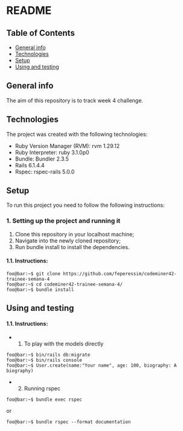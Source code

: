 # README

## Table of Contents
* [General info](#general-info)
* [Technologies](#technologies)
* [Setup](#setup)
* [Using and testing](#using-and-testing)

## General info

The aim of this repository is to track week 4 challenge. 

## Technologies

The project was created with the following technologies:

* Ruby Version Manager (RVM): rvm 1.29.12
* Ruby Interpreter: ruby 3.1.0p0
* Bundle: Bundler 2.3.5
* Rails 6.1.4.4
* Rspec: rspec-rails  5.0.0

## Setup
To run this project you need to follow the following instructions:

### 1. Setting up the project and running it
1. Clone this repository in your localhost machine;
2. Navigate into the newly cloned repository;
3. Run bundle install to install the dependencies.

#### 1.1. Instructions:
```console
foo@bar:~$ git clone https://github.com/feperessim/codeminer42-trainee-semana-4
foo@bar:~$ cd codeminer42-trainee-semana-4/
foo@bar:~$ bundle install
```

## Using and testing

#### 1.1. Instructions:

* 1. To play with the models directly

```console
foo@bar:~$ bin/rails db:migrate
foo@bar:~$ bin/rails console
foo@bar:~$ User.create(name:"Your name", age: 100, biography: A biography)
```

* 2. Running rspec 

```console
foo@bar:~$ bundle exec rspec
```
or

```console
foo@bar:~$ bundle rspec --format documentation
```
